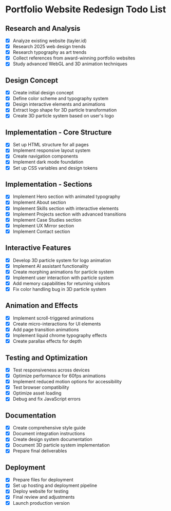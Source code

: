 # Portfolio Website Redesign Todo List

## Research and Analysis
- [x] Analyze existing website (tayler.id)
- [x] Research 2025 web design trends
- [x] Research typography as art trends
- [x] Collect references from award-winning portfolio websites
- [x] Study advanced WebGL and 3D animation techniques

## Design Concept
- [x] Create initial design concept
- [x] Define color scheme and typography system
- [x] Design interactive elements and animations
- [x] Extract logo shape for 3D particle transformation
- [x] Create 3D particle system based on user's logo

## Implementation - Core Structure
- [x] Set up HTML structure for all pages
- [x] Implement responsive layout system
- [x] Create navigation components
- [x] Implement dark mode foundation
- [x] Set up CSS variables and design tokens

## Implementation - Sections
- [x] Implement Hero section with animated typography
- [x] Implement About section
- [x] Implement Skills section with interactive elements
- [x] Implement Projects section with advanced transitions
- [x] Implement Case Studies section
- [x] Implement UX Mirror section
- [x] Implement Contact section

## Interactive Features
- [x] Develop 3D particle system for logo animation
- [x] Implement AI assistant functionality
- [x] Create morphing animations for particle system
- [x] Implement user interaction with particle system
- [x] Add memory capabilities for returning visitors
- [x] Fix color handling bug in 3D particle system

## Animation and Effects
- [x] Implement scroll-triggered animations
- [x] Create micro-interactions for UI elements
- [x] Add page transition animations
- [x] Implement liquid chrome typography effects
- [x] Create parallax effects for depth

## Testing and Optimization
- [x] Test responsiveness across devices
- [x] Optimize performance for 60fps animations
- [x] Implement reduced motion options for accessibility
- [x] Test browser compatibility
- [x] Optimize asset loading
- [x] Debug and fix JavaScript errors

## Documentation
- [x] Create comprehensive style guide
- [x] Document integration instructions
- [x] Create design system documentation
- [x] Document 3D particle system implementation
- [x] Prepare final deliverables

## Deployment
- [x] Prepare files for deployment
- [x] Set up hosting and deployment pipeline
- [x] Deploy website for testing
- [x] Final review and adjustments
- [x] Launch production version

